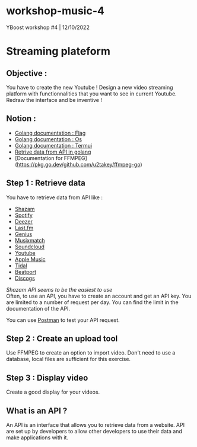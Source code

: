 # workshop-music-4
YBoost workshop #4 | 12/10/2022

# Streaming plateform

## Objective :
You have to create the new Youtube ! Design a new video streaming platform with functionnalities that you want to see in current Youtube. Redraw the interface and be inventive ! 

## Notion :
* [Golang documentation : Flag](https://pkg.go.dev/flag)
* [Golang documentation : Os](https://pkg.go.dev/os)
* [Golang documentation : Termui](https://pkg.go.dev/github.com/gizak/termui/v3)
* [Retrive data from API in golang](https://tutorialedge.net/golang/consuming-restful-api-with-go/)
* [Documentation for FFMPEG] (https://pkg.go.dev/github.com/u2takey/ffmpeg-go)

## Step 1 : Retrieve data
You have to retrieve data from API like : 
* [Shazam](https://rapidapi.com/apidojo/api/shazam)
* [Spotify](https://developer.spotify.com/documentation/web-api/)
* [Deezer](https://developers.deezer.com/api)
* [Last.fm](https://www.last.fm/api)
* [Genius](https://docs.genius.com/)
* [Musixmatch](https://developer.musixmatch.com/)
* [Soundcloud](https://developers.soundcloud.com/docs/api/guide)
* [Youtube](https://developers.google.com/youtube/v3)
* [Apple Music](https://developer.apple.com/documentation/applemusicapi)
* [Tidal](https://developers.tidal.com/)
* [Beatport](https://www.beatport.com/developer)
* [Discogs](https://www.discogs.com/developers/)

*Shazam API seems to be the easiest to use*  
Often, to use an API, you have to create an account and get an API key.
You are limited to a number of request per day. You can find the limit in the documentation of the API.

You can use [Postman](https://www.postman.com/) to test your API request.

## Step 2 : Create an upload tool

Use FFMPEG to create an option to import video. Don't need to use a database, local files are sufficient for this exercise. 

## Step 3 : Display video

Create a good display for your videos.

## What is an API ?
An API is an interface that allows you to retrieve data from a website. API are set up by developers to allow other developers to use their data and make applications with it.


